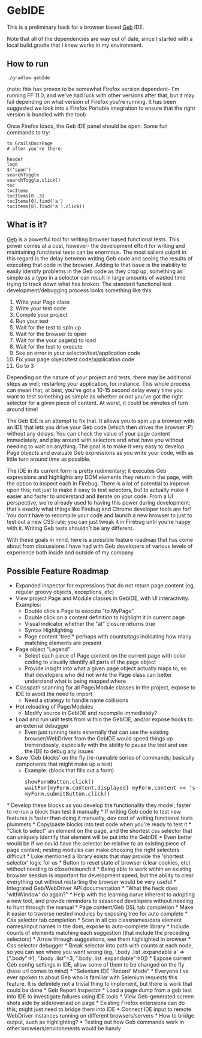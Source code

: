 GebIDE
======

This is a preliminary hack for a browser based [Geb](http://www.gebish.org/) IDE.

Note that all of the dependencies are way out of date, since I started with a local build.gradle that I knew works in my environment.

How to run
-------

```
./gradlew gebIde
```

(note: this has proven to be somewhat Firefox version dependent- I'm running FF 11.0, and we've had luck with other versions after that, but it may fail depending on what version of Firefox you're running. It has been suggested we look into a Firefox Portable integration to ensure that the right version is bundled with the tool)

Once Firefox loads, the Geb IDE panel should be open. Some fun commands to try:

```
to GrailsDocsPage
# after you're there:

header
logo
$('span')
searchToggle
searchToggle.click()
toc
tocItems
tocItems[0..3]
tocItems[0].find('a')
tocItems[0].find('a').click()
```

What is it?
-------
[Geb](http://www.gebish.org/) is a powerful tool for writing browser based functional tests. This power comes at a cost, however- the development effort for writing and maintaining functional tests can be enormous. The most salient culprit in this regard is the delay between writing Geb code and seeing the results of executing that code in the browser. Adding to that issue is the inability to easily identify problems in the Geb code as they crop up; something as simple as a typo in a selector can result in large amounts of wasted time trying to track down what has broken. The standard functional test development/debugging process looks something like this:

1. Write your Page class
2. Write your test code
3. Compile your project
4. Run your test
5. Wait for the test to spin up
6. Wait for the browser to open
7. Wait for the your page(s) to load
8. Wait for the test to execute
9. See an error in your selector/test/application code
10. Fix your page object/test code/application code
11. Go to 3 

Depending on the nature of your project and tests, there may be additional steps as well; restarting your application, for instance. This whole process can mean that, at best, you've got a 10-15 second delay every time you want to test something as simple as whether or not you've got the right selector for a given piece of content. At worst, it could be minutes of turn around time!

The Geb IDE is an attempt to fix that. It allows you to spin up a browser with an IDE that lets you drive your Geb code (which then drives the browser :P) without any delays. You can check the value of your page content immediately, and play around with selectors and what have you without needing to wait on anything. The goal is to make it very easy to develop Page objects and evaluate Geb expressions as you write your code, with as little turn around time as possible.

The IDE in its current form is pretty rudimentary; it executes Geb expressions and highlights any DOM elements they return in the page, with the option to inspect each in Firebug. There is a lot of potential to improve upon this; not just to make it easy to test selectors, but to actually make it easier and faster to understand and iterate on your code. From a UI perspective, we're already used to having this power during development: that's exactly what things like Firebug and Chrome developer tools are for! You don't have to recompile your code and launch a new browser to just to test out a new CSS rule; you can just tweak it in Firebug until you're happy with it. Writing Geb tests shouldn't be any different.

With these goals in mind, here is a possible feature roadmap that has come about from discussions I have had with Geb developers of various levels of experience both inside and outside of my company.

Possible Feature Roadmap
-------

* Expanded inspector for expressions that do not return page content (eg, regular groovy objects, exceptions, etc)
* View project Page and Module classes in GebIDE, with UI interactivity. Examples:
	* Double click a Page to execute "to MyPage"
	* Double click on a content definition to highlight it in current page
	* Visual indicator whether the "at" closure returns true 
	* Syntax Highlighting
	* Page content 'tree'* perhaps with counts/tags indicating how many matching elements are present
* Page object "Legend" 
	* Select each piece of Page content on the current page with color coding to visually identify all parts of the page object
	* Provide insight into what a given page object actually maps to, so that developers who did not write the Page class can better understand what is being mapped where
* Classpath scanning for all Page/Module classes in the project, expose to IDE to avoid the need to import
	* Need a strategy to handle name collisions
* Hot reloading of Page/Modules
	* Modify source in GebIDE and recompile immediately?	
* Load and run unit tests from within the GebIDE, and/or expose hooks to an external debugger
	* Even just running tests externally that can use the existing browser/WebDriver from the GebIDE would speed things up tremendously, especially with the ability to pause the test and use the IDE to debug any issues
* Save 'Geb blocks' on the fly (re-runnable series of commands; basically components that might make up a test)
	* Example: (block that fills out a form)
			<pre>showFormButton.click()
waitFor{myForm.content.displayed}
myForm.content << 'some text'
myForm.submitButton.click()
</pre>
	* Develop these blocks as you develop the functionality they model; faster to re-run a block than test it manually
		* If writing Geb code to test new features is faster than doing it manually, dev cost of writing functional tests plummets
	* Copy/paste blocks into test code when you're ready to test it
* "Click to select" an element on the page, and the shortest css selector that can uniquely identify that element will be put into the GebIDE
	* Even better would be if we could have the selector be relative to an existing piece of page content; nesting modules can make choosing the right selectors difficult
	* Luke mentioned a library exists that may provide the 'shortest selector' logic for us
* Button to reset state of browser (clear cookies, etc) without needing to close/relaunch it
	* Being able to work within an existing browser session is important for development speed, but the ability to clear everything out without restarting the browser would be very useful
* Integrated Geb/WebDriver API documentation
	* "What the heck does 'withWindow' do again?"
	* Help with the learning curve inherent to adopting a new tool, and provide reminders to seasoned developers without needing to hunt through the manual
* Page content/Geb DSL tab completion
	* Make it easier to traverse nested modules by exposing tree for auto complete
* Css selector tab completion
	* Scan in all css classnames/data element names/input names in the dom, expose to auto-complete library 
	* Include counts of elements matching each suggestion (that include the preceding selectors)
		* Arrow through suggestions, see them highlighted in browser
* Css selector debugger
	* Break selector into path with counts at each node, so you can see where you went wrong  (eg, '.body .list .expandable a' => [".body"=>1, ".body .list"=3, ".body .list .expandable"=>0])
* Expose current Geb config settings in IDE, allow some of them to be changed on the fly (base url comes to mind)
* "Selenium IDE 'Record' Mode" 
	* Everyone I've ever spoken to about Geb who is familiar with Selenium requests this feature. It is definitely not a trivial thing to implement, but there is work that could be done
* Geb Report Inspector
	* Load a page dump from a geb test into IDE to investigate failures using IDE tools
	* View Geb-generated screen shots side by side/overlaid on page
		* Existing Firefox extensions can do this; might just need to bridge them into IDE
* Connect IDE input to remote WebDriver instances running on different browsers/servers
	* How to bridge output, such as highlighting?
	* Testing out how Geb commands work in other browsers/environments would be handy


